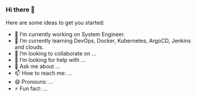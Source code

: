 ### Hi there 👋


Here are some ideas to get you started:

- 🔭 I’m currently working on System Engineer.
- 🌱 I’m currently learning DevOps, Docker, Kubernetes, ArgoCD, Jenkins and clouds.
- 👯 I’m looking to collaborate on ...
- 🤔 I’m looking for help with ...
- 💬 Ask me about ...
- 📫 How to reach me: ...
- 😄 Pronouns: ...
- ⚡ Fun fact: ...

